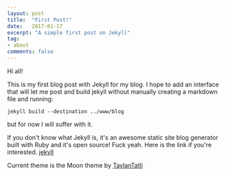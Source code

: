 ```yaml
---
layout: post
title:  "First Post!"
date:   2017-01-17
excerpt: "A simple first post on Jekyll"
tag:
- about
comments: false
---
```

Hi all!

This is my first blog post with Jekyll for my blog. I hope to add an interface that will let me post and build jekyll without manually
creating a markdown file and running:

`jekyll build --destination ../www/blog`

but for now I will suffer with it.

If you don't know what Jekyll is, it's an awesome static site blog generator built with Ruby and it's open source! Fuck yeah. Here is the link if you're interested.
<a href="https://jekyllrb.com" target="_blank"> jekyll </a>

Current theme is the Moon theme by <a href="https://github.com/TaylanTatli/Moon" target="_blank"> TaylanTatli </a>
